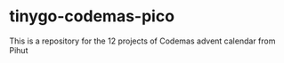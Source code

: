 # tinygo-codemas-pico
This is a repository for the 12 projects of Codemas advent calendar from Pihut
